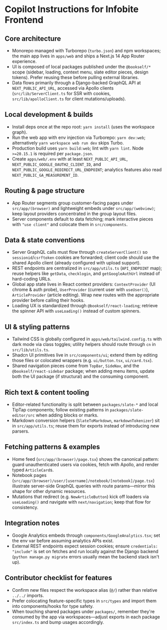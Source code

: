 # Copilot Instructions for Infobite Frontend

## Core architecture
- Monorepo managed with Turborepo (`turbo.json`) and npm workspaces; the main app lives in `apps/web` and ships a Next.js 14 App Router experience.
- UI is composed of local packages published under the `@bookself/*` scope (sidebar, loading, context menu, slate editor pieces, design tokens). Prefer reusing these before pulling external libraries.
- Data flows primarily through a Django-backed GraphQL API at `NEXT_PUBLIC_API_URL`, accessed via Apollo clients (`src/lib/ServerClient.ts` for SSR with cookies, `src/lib/apolloClient.ts` for client mutations/uploads).

## Local development & builds
- Install deps once at the repo root: `yarn install` (uses the workspace graph).
- Run the web app with env injection via Turborepo: `yarn dev:web`; alternatively `yarn workspace web run dev` skips Turbo.
- Production build uses `yarn build:web`; lint with `yarn lint`. Node `>=20.15.1` is required per `package.json`.
- Create `apps/web/.env` with at least `NEXT_PUBLIC_API_URL`, `NEXT_PUBLIC_GOOGLE_OAUTH2_CLIENT_ID`, and `NEXT_PUBLIC_GOOGLE_REDIRECT_URL_ENDPOINT`; analytics features also read `NEXT_PUBLIC_GA_MEASUREMENT_ID`.

## Routing & page structure
- App Router segments group customer-facing pages under `src/app/(browser)` and lightweight embeds under `src/app/(webview)`; keep layout providers concentrated in the group layout files.
- Server components default to data fetching; mark interactive pieces with `"use client"` and colocate them in `src/components`.

## Data & state conventions
- Server GraphQL calls must flow through `createServerClient()` so `sessionid`/`csrftoken` cookies are forwarded; client code should use the shared Apollo client (already configured with upload support).
- REST endpoints are centralized in `src/app/utils.ts` (`API_ENDPOINT` map); reuse helpers like `getData`, `checklogin`, and `getGoogleAuthUrl` instead of hard-coding URLs.
- Global app state lives in React context providers: `ContextProvider` (UI chrome & auth probe), `UserProvider` (current user with `useUser()`), `ArticleProvider` (article editing). Wrap new routes with the appropriate provider before calling their hooks.
- Loading UX is standardized through `@bookself/react-loading`; retrieve the spinner API with `useLoading()` instead of custom spinners.

## UI & styling patterns
- Tailwind CSS is globally configured in `apps/web/tailwind.config.ts` with dark mode via class toggles; utility helpers should route through `cn` in `src/lib/utils.ts`.
- Shadcn UI primitives live in `src/components/ui`; extend them by editing those files or colocated wrappers (e.g. `ui/button.tsx`, `ui/card.tsx`).
- Shared navigation pieces come from `TopBar`, `SideNav`, and the `@bookself/react-sidebar` package; when adding menu items, update both the UI package (if structural) and the consuming component.

## Rich text & content tooling
- Editor-related functionality is split between `packages/slate-*` and local TipTap components; follow existing patterns in `packages/slate-editor/src` when adding blocks or marks.
- Markdown conversion helpers (`SlateToMarkdown`, `markdownTokenizer`) sit in `src/app/utils.ts`; reuse them for exports instead of introducing new parsers.

## Fetching patterns & examples
- Home feed (`src/app/(browser)/page.tsx`) shows the canonical pattern: guard unauthenticated users via cookies, fetch with Apollo, and render typed `ArticleCard`s.
- Notebook pages (`src/app/(browser)/user/[username]/notebook/[notebook]/page.tsx`) illustrate server-side GraphQL queries with route params—mirror this shape for other dynamic resources.
- Mutations that redirect (e.g. `NewArticleButton`) kick off loaders via `useLoading()` and navigate with `next/navigation`; keep that flow for consistency.

## Integration notes
- Google Analytics embeds through `components/GoogleAnalytics.tsx`; set the env var before assuming analytics APIs exist.
- External REST endpoints expect session cookies; ensure `credentials: "include"` is set on fetches and run locally against the Django backend (`python manage.py migrate` errors usually mean the backend stack isn't up).

## Contributor checklist for features
- Confirm new files respect the workspace alias (`@/`) rather than relative `../../` imports.
- Prefer colocating feature-specific types in `src/types` and import them into components/hooks for type safety.
- When touching shared packages under `packages/`, remember they're consumed by the app via workspaces—adjust exports in each package `src/index.ts` and bump usages accordingly.
